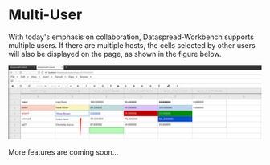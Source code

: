 # Multi-User

With today's emphasis on collaboration, Dataspread-Workbench supports multiple users. If there are multiple hosts, the cells selected by other users will also be displayed on the page, as shown in the figure below.

![multiple_hosts](.gitbook/assets/multiple_hosts.png)

More features are coming soon...

